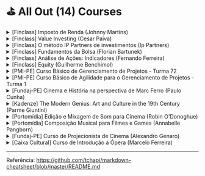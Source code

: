 # ⛳ All Out (14) Courses #
<!-- ![Group 365 (1)](https://user-images.githubusercontent.com/37581896/79034696-a27e9a80-7b8e-11ea-891f-87697b682878.png) -->


<details>
           <summary>[Finclass] Imposto de Renda (Johnny Martins)</summary>
           <p></p>
           <p>&nbsp;&nbsp;&nbsp;&nbsp;&nbsp;&nbsp;🏁 Conclusão: 24/06/2022</p>
           <p>&nbsp;&nbsp;&nbsp;&nbsp;&nbsp;&nbsp;⌛ Dedicação: 1h 09m</p>
           <p>&nbsp;&nbsp;&nbsp;&nbsp;&nbsp;&nbsp;📝 Certificado: A Finclass não emite certificados</p>
         </details>

<details>
           <summary>[Finclass] Value Investing (Cesar Paiva)</summary>
           <p></p>
           <p>🏁 Conclusão: 07/05/2022</p>
           <p>⌛ Dedicação: 3h 59m</p>
           <p>📝 Certificado: A Finclass não emite certificados</p>
         </details>

<details>
           <summary>[Finclass] O método IP Partners de investimentos (Ip Partners)</summary>
           <p></p>
           <p>🏁 Conclusão: 06/05/2022</p>
           <p>⌛ Dedicação: 3h 50m</p>
           <p>📝 Certificado: A Finclass não emite certificados</p>
         </details>

<details>
           <summary>[Finclass] Fundamentos da Bolsa (Florian Bartunek)</summary>
           <p></p>
           <p>🏁 Conclusão: 03/05/2022</p>
           <p>⌛ Dedicação: 7h 22m</p>
           <p>📝 Certificado: A Finclass não emite certificados</p>
         </details>

<details>
           <summary>[Finclass] Análise de Ações: Indicadores (Fernando Ferreira)</summary>
           <p></p>
           <p>🏁 Conclusão: 30/04/2022</p>
           <p>⌛ Dedicação: 6h 54m</p>
           <p>📝 Certificado: A Finclass não emite certificados</p>
         </details>

<details>
           <summary>[Finclass] Equity (Guilherme Benchimol)</summary>
           <p></p>
           <p>🏁 Conclusão: 23/04/2022</p>
           <p>⌛ Dedicação: 3h 15m</p>
           <p>📝 Certificado: A Finclass não emite certificados</p>
         </details>

<details>
           <summary>[PMI-PE] Curso Básico de Gerenciamento de Projetos - Turma 72</summary>
           <p></p>
           <p>🏁 Conclusão: 30/05/2019</p>
           <p>⌛ Dedicação: 21h 7m</p>
           <p>📝 Certificado: Em breve</p>
         </details>

<details>
           <summary>[PMI-PE] Curso Básico de Agilidade para o Gerenciamento de Projetos - Turma 1</summary>
           <p></p>
           <p>🏁 Conclusão: 23/02/2019</p>
           <p>⌛ Dedicação: 13h 20m</p>
           <p>📝 Certificado: Em breve</p>
         </details>

<details>
           <summary>[Fundaj-PE] Cinema e História na perspectiva de Marc Ferro (Paulo Cunha)</summary>
           <p></p>
           <p>🏁 Conclusão: 14/11/2018</p>
           <p>⌛ Dedicação: 5h 15m</p>
           <p>📝 Certificado: Em breve</p>
         </details>
                  
<details>
           <summary>[Kadenze] The Modern Genius: Art and Culture in the 19th Century (Parme Giuntini)</summary>
           <p></p>
           <p>🏁 Conclusão: 20/05/2018</p>
           <p>⌛ Dedicação: 5h 55m</p>
           <p>📝 Certificado: Eu fiz a participação gratuita, que não dá direito a certificado</p>
         </details>
                  
<details>
           <summary>[Portomídia] Edição e Mixagem de Som para Cinema (Robin O'Donoghue)</summary>
           <p></p>
           <p>🏁 Conclusão: Não registrada, mas entre 9 e 13 de março de 2015</p>
           <p>⌛ Dedicação: Não registrada, mas a carga horária era de 14h</p>
           <p>📝 Certificado: Em breve</p>
           <p>🔗 Referência: https://portodigital.org/118/2440-confira-video-da-semana-criativa-britanica</p>
         </details>

<details>
           <summary>[Portomídia] Composição Musical para Filmes e Games (Annabelle Pangborn)</summary>
           <p></p>
           <p>🏁 Conclusão: Não registrada, mas entre 9 e 13 de março de 2015</p>
           <p>⌛ Dedicação: Não registrada, mas a carga horária era de 14h</p>
           <p>📝 Certificado: Em breve</p>
           <p>🔗 Referência: https://portodigital.org/118/2440-confira-video-da-semana-criativa-britanica</p>
         </details>

<details>
           <summary>[Fundaj-PE] Curso de Projecionista de Cinema (Alexandro Genaro)</summary>
           <p></p>
           <p>🏁 Conclusão: 19/12/2014</p>
           <p>⌛ Dedicação: Não registrada, mas a carga horária era de 40h</p>
           <p>📝 Certificado: Em breve</p>
         </details>

<details>
           <summary>[Caixa Cultural] Curso de Introdução à Ópera (Marcelo Ferreira)</summary>
           <p></p>
           <p>🏁 Conclusão: 29/08/2014</p>
           <p>⌛ Dedicação: Não registrada, mas a carga horária era de 20h</p>
           <p>📝 Certificado: Em breve</p>
           <p>🔗 Referência: https://www.facebook.com/introducaoaopera/</p>
         </details>

- - - -


Referência: https://github.com/tchapi/markdown-cheatsheet/blob/master/README.md
